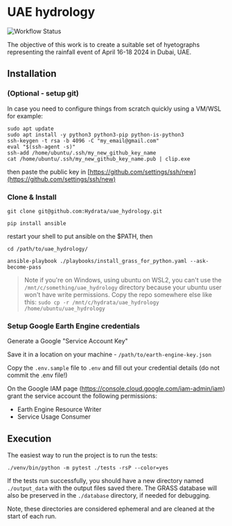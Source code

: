 # UAE hydrology

![Workflow Status](https://github.com/Hydrata/uae_hydrology/actions/workflows/pytest.yml/badge.svg)

The objective of this work is to create a suitable set of hyetographs representing the rainfall event of April 16-18 2024 in Dubai, UAE.

## Installation
### (Optional - setup git)
In case you need to configure things from scratch quickly using a VM/WSL for example:
```
sudo apt update
sudo apt install -y python3 python3-pip python-is-python3
ssh-keygen -t rsa -b 4096 -C "my_email@gmail.com"
eval "$(ssh-agent -s)"
ssh-add /home/ubuntu/.ssh/my_new_github_key_name
cat /home/ubuntu/.ssh/my_new_github_key_name.pub | clip.exe
```
then paste the public key in [https://github.com/settings/ssh/new](https://github.com/settings/ssh/new)

### Clone & Install
```git clone git@github.com:Hydrata/uae_hydrology.git```

```pip install ansible```

restart your shell to put ansible on the $PATH, then

```cd /path/to/uae_hydrology/```

```ansible-playbook ./playbooks/install_grass_for_python.yaml --ask-become-pass```

> Note if you're on Windows, using ubuntu on WSL2, you can't use the `/mnt/c/something/uae_hydrology` directory because your ubuntu user won't have write permissions. Copy the repo somewhere else like this:
`sudo cp -r /mnt/c/hydrata/uae_hydrology /home/ubuntu/uae_hydrology`

### Setup Google Earth Engine credentials

Generate a Google "Service Account Key"

Save it in a location on your machine - `/path/to/earth-engine-key.json`

Copy the `.env.sample` file to `.env` and fill out your credential details (do not commit the .env file!)

On the Google IAM page (https://console.cloud.google.com/iam-admin/iam) grant the service account the following permissions:
* Earth Engine Resource Writer
* Service Usage Consumer

## Execution
The easiest way to run the project is to run the tests:

`./venv/bin/python -m pytest ./tests -rsP --color=yes`

If the tests run successfully, you should have a new directory named `./output_data` with the output files saved there. The GRASS database will also be preserved in the `./database` directory, if needed for debugging.

Note, these directories are considered ephemeral and are cleaned at the start of each run.
